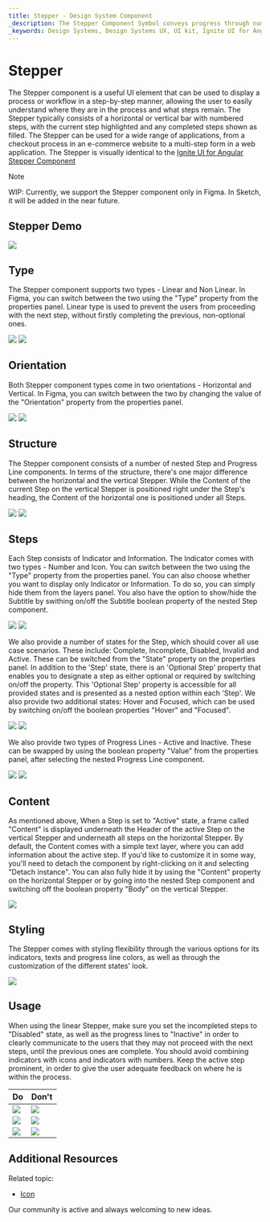 ```yaml
---
title: Stepper - Design System Component
_description: The Stepper Component Symbol conveys progress through numbered steps.
_keywords: Design Systems, Design Systems UX, UI kit, Ignite UI for Angular, Angular, Angular Design System, Design Kits for Angular, Figma, Figma to Angular, Export code from Figma, Figma HTML, Figma to HTML, Figma UI kits
---
```


# Stepper 

The Stepper component is a useful UI element that can be used to display a process or workflow in a step-by-step manner, allowing the user to easily understand where they are in the process and what steps remain. The Stepper typically consists of a horizontal or vertical bar with numbered steps, with the current step highlighted and any completed steps shown as filled. The Stepper can be used for a wide range of applications, from a checkout process in an e-commerce website to a multi-step form in a web application. The Stepper is visually identical to the [Ignite UI for Angular Stepper Component](https://www.infragistics.com/products/ignite-ui-angular/angular/components/stepper.html)

> [!NOTE]
> WIP: Currently, we support the Stepper component only in Figma. In Sketch, it will be added in the near future.

## Stepper Demo

<img class="responsive-img" src="../images/stepper_demo.png" srcset="../images/stepper_demo@2x.png 2x" />

## Type

The Stepper component supports two types - Linear and Non Linear. In Figma, you can switch between the two using the "Type" property from the properties panel. Linear type is used to prevent the users from proceeding with the next step, without firstly completing the previous, non-optional ones.

<img class="responsive-img" src="../images/stepper_demo.png" srcset="../images/stepper_demo@2x.png 2x" />
<img class="responsive-img" src="../images/stepper_non-linear.png" srcset="../images/stepper_non-linear@2x.png 2x" />

## Orientation

Both Stepper component types come in two orientations - Horizontal and Vertical. In Figma, you can switch between the two by changing the value of the "Orientation" property from the properties panel.

<img class="responsive-img" src="../images/stepper_demo.png" srcset="../images/stepper_demo@2x.png 2x" />
<img class="responsive-img" src="../images/stepper_horizontal.png" srcset="../images/stepper_horizontal@2x.png 2x" />

## Structure 

The Stepper component consists of a number of nested Step and Progress Line components. In terms of the structure, there's one major difference between the horizontal and the vertical Stepper. While the Content of the current Step on the vertical Stepper is positioned right under the Step's heading, the Content of the horizontal one is positioned under all Steps.

<img class="responsive-img" src="../images/stepper_horizontal.png" srcset="../images/stepper_horizontal@2x.png 2x" />
<img class="responsive-img" src="../images/stepper_horizontal_content-off.png" srcset="../images/stepper_horizontal_content-off@2x.png 2x" />

## Steps

Each Step consists of Indicator and Information. The Indicator comes with two types - Number and Icon. You can switch between the two using the "Type" property from the properties panel. You can also choose whether you want to display only Indicator or Information. To do so, you can simply hide them from the layers panel. You also have the option to show/hide the Subtitle by swithing on/off the Subtitle boolean property of the nested Step component.

<img class="responsive-img" src="../images/step_number.png" srcset="../images/step_number@2x.png 2x" />
<img class="responsive-img" src="../images/step_icon.png" srcset="../images/step_icon@2x.png 2x" />

We also provide a number of states for the Step, which should cover all use case scenarios. These include: Complete, Incomplete, Disabled, Invalid and Active. These can be switched from the "State" property on the properties panel. In addition to the 'Step' state, there is an 'Optional Step' property that enables you to designate a step as either optional or required by switching on/off the property. This 'Optional Step' property is accessible for all provided states and is presented as a nested option within each 'Step'. We also provide two additional states: Hover and Focused, which can be used by switching on/off the boolean properties "Hover" and "Focused". 

<img class="responsive-img" src="../images/step_state.png" srcset="../images/step_state@2x.png 2x" />
<img class="responsive-img" src="../images/step_state2.png" srcset="../images/step_state2@2x.png 2x" />

We also provide two types of Progress Lines - Active and Inactive. These can be swapped by using the boolean property "Value" from the properties panel, after selecting the nested Progress Line component.

<img class="responsive-img" src="../images/stepper_progress-line_active.png" srcset="../images/stepper_progress-line_active@2x.png 2x" />
<img class="responsive-img" src="../images/stepper_progress-line_inactive.png" srcset="../images/stepper_progress-line_inactive@2x.png 2x" />

## Content

As mentioned above, When a Step is set to "Active" state, a frame called "Content" is displayed underneath the Header of the active Step on the vertical Stepper and underneath all steps on the horizontal Stepper. By default, the Content comes with a simple text layer, where you can add information about the active step. If you'd like to customize it in some way, you'll need to detach the component by right-clicking on it and selecting "Detach instance". You can also fully hide it by using the "Content" property on the horizontal Stepper or by going into the nested Step component and switching off the boolean property "Body" on the vertical Stepper.

<img class="responsive-img" src="../images/stepper_non-linear.png" srcset="../images/stepper_non-linear@2x.png 2x" />

## Styling 

The Stepper comes with styling flexibility through the various options for its indicators, texts and progress line colors, as well as through the customization of the different states' look.

<img class="responsive-img" src="../images/stepper_styling.png" srcset="../images/stepper_styling@2x.png 2x" />

## Usage 

When using the linear Stepper, make sure you set the incompleted steps to "Disabled" state, as well as the progress lines to "Inactive" in order to clearly communicate to the users that they may not proceed with the next steps, until the previous ones are complete. You should avoid combining indicators with icons and indicators with numbers. Keep the active step prominent, in order to give the user adequate feedback on where he is within the process. 

| Do                                                                                 | Don't                                                                                  |
| ---------------------------------------------------------------------------------- | -------------------------------------------------------------------------------------- |
| <img class="responsive-img" src="../images/stepper_do1.png" srcset="../images/stepper_do1@2x.png 2x" /> | <img class="responsive-img" src="../images/stepper_dont1.png" srcset="../images/stepper_dont1@2x.png 2x" /> |
| <img class="responsive-img" src="../images/stepper_do2.png" srcset="../images/stepper_do2@2x.png 2x" /> | <img class="responsive-img" src="../images/stepper_dont2.png" srcset="../images/stepper_dont2@2x.png 2x" /> |
| <img class="responsive-img" src="../images/stepper_do3.png" srcset="../images/stepper_do3@2x.png 2x" /> | <img class="responsive-img" src="../images/stepper_dont3.png" srcset="../images/stepper_dont3@2x.png 2x" /> |

## Additional Resources

Related topic:

- [Icon](../components/icon.md)
  <div class="divider--half"></div>

Our community is active and always welcoming to new ideas.
